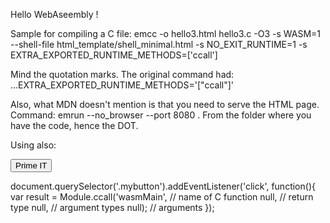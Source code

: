 Hello WebAseembly !

Sample for compiling a C file:
emcc -o hello3.html hello3.c -O3 -s WASM=1 --shell-file html_template/shell_minimal.html -s NO_EXIT_RUNTIME=1  -s EXTRA_EXPORTED_RUNTIME_METHODS=['ccall']

Mind the quotation marks.
The original command had: ...EXTRA_EXPORTED_RUNTIME_METHODS='["ccall"]'

Also, what MDN doesn't mention is that you need to serve the HTML page.
Command: emrun --no_browser --port 8080 .
From the folder where you have the code, hence the DOT.


Using also:

<button class="mybutton">Prime IT</button>

document.querySelector('.mybutton').addEventListener('click', function(){
  var result = Module.ccall('wasmMain', // name of C function 
                             null, // return type
                             null, // argument types
                             null); // arguments
});